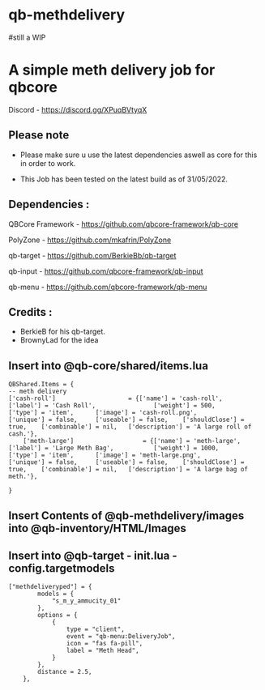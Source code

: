 # qb-methdelivery

#still a WIP

# A simple meth delivery job for qbcore

Discord - https://discord.gg/XPuqBVtyqX


## Please note

- Please make sure u use the latest dependencies aswell as core for this in order to work.

- This Job has been tested on the latest build as of 31/05/2022.


## Dependencies :

QBCore Framework - https://github.com/qbcore-framework/qb-core

PolyZone - https://github.com/mkafrin/PolyZone

qb-target - https://github.com/BerkieBb/qb-target

qb-input - https://github.com/qbcore-framework/qb-input

qb-menu - https://github.com/qbcore-framework/qb-menu


## Credits : 

- BerkieB for his qb-target.
- BrownyLad for the idea


## Insert into @qb-core/shared/items.lua 

```
QBShared.Items = {
-- meth delivery
['cash-roll'] 			 	     = {['name'] = 'cash-roll', 		    	  	['label'] = 'Cash Roll', 		    	['weight'] = 500, 		['type'] = 'item', 		['image'] = 'cash-roll.png', 	    	['unique'] = false, 	['useable'] = false, 	['shouldClose'] = true,	   ['combinable'] = nil,   ['description'] = 'A large roll of cash.'},
	['meth-large'] 			 	     = {['name'] = 'meth-large', 			     	['label'] = 'Large Meth Bag', 			['weight'] = 1000, 		['type'] = 'item', 		['image'] = 'meth-large.png', 	    	['unique'] = false, 	['useable'] = false, 	['shouldClose'] = true,	   ['combinable'] = nil,   ['description'] = 'A large bag of meth.'},

}

```

## Insert Contents of @qb-methdelivery/images into @qb-inventory/HTML/Images


## Insert into @qb-target - init.lua - config.targetmodels
```
["methdeliveryped"] = {
		models = {
			"s_m_y_ammucity_01"
		},
		options = {
			{
				type = "client",
				event = "qb-menu:DeliveryJob",
				icon = "fas fa-pill",
				label = "Meth Head",
			}
		},
		distance = 2.5,
	}, 
 ```
